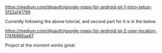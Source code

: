 https://medium.com/@paultr/google-maps-for-android-pt-1-intro-setup-5f22a141799

Currently following the above tutorial, and second part for it is in the below.

https://medium.com/@paultr/google-maps-for-android-pt-2-user-location-f7416966aa67

Project at the moment works great.